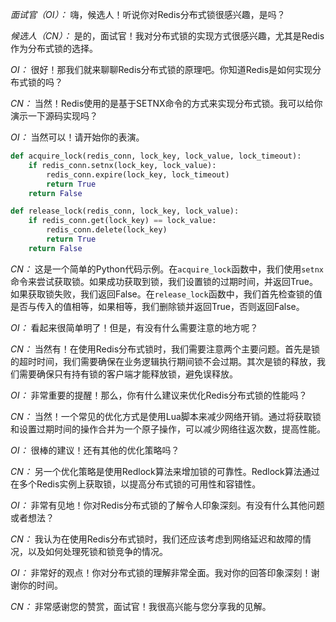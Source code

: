 




*面试官（OI）：* 嗨，候选人！听说你对Redis分布式锁很感兴趣，是吗？

*候选人（CN）：* 是的，面试官！我对分布式锁的实现方式很感兴趣，尤其是Redis作为分布式锁的选择。

*OI：* 很好！那我们就来聊聊Redis分布式锁的原理吧。你知道Redis是如何实现分布式锁的吗？

*CN：* 当然！Redis使用的是基于SETNX命令的方式来实现分布式锁。我可以给你演示一下源码实现吗？

*OI：* 当然可以！请开始你的表演。

```python
def acquire_lock(redis_conn, lock_key, lock_value, lock_timeout):
    if redis_conn.setnx(lock_key, lock_value):
        redis_conn.expire(lock_key, lock_timeout)
        return True
    return False

def release_lock(redis_conn, lock_key, lock_value):
    if redis_conn.get(lock_key) == lock_value:
        redis_conn.delete(lock_key)
        return True
    return False
```

*CN：* 这是一个简单的Python代码示例。在`acquire_lock`函数中，我们使用`setnx`命令来尝试获取锁。如果成功获取到锁，我们设置锁的过期时间，并返回True。如果获取锁失败，我们返回False。在`release_lock`函数中，我们首先检查锁的值是否与传入的值相等，如果相等，我们删除锁并返回True，否则返回False。

*OI：* 看起来很简单明了！但是，有没有什么需要注意的地方呢？

*CN：* 当然有！在使用Redis分布式锁时，我们需要注意两个主要问题。首先是锁的超时时间，我们需要确保在业务逻辑执行期间锁不会过期。其次是锁的释放，我们需要确保只有持有锁的客户端才能释放锁，避免误释放。

*OI：* 非常重要的提醒！那么，你有什么建议来优化Redis分布式锁的性能吗？

*CN：* 当然！一个常见的优化方式是使用Lua脚本来减少网络开销。通过将获取锁和设置过期时间的操作合并为一个原子操作，可以减少网络往返次数，提高性能。

*OI：* 很棒的建议！还有其他的优化策略吗？

*CN：* 另一个优化策略是使用Redlock算法来增加锁的可靠性。Redlock算法通过在多个Redis实例上获取锁，以提高分布式锁的可用性和容错性。

*OI：* 非常有见地！你对Redis分布式锁的了解令人印象深刻。有没有什么其他问题或者想法？

*CN：* 我认为在使用Redis分布式锁时，我们还应该考虑到网络延迟和故障的情况，以及如何处理死锁和锁竞争的情况。

*OI：* 非常好的观点！你对分布式锁的理解非常全面。我对你的回答印象深刻！谢谢你的时间。

*CN：* 非常感谢您的赞赏，面试官！我很高兴能与您分享我的见解。



